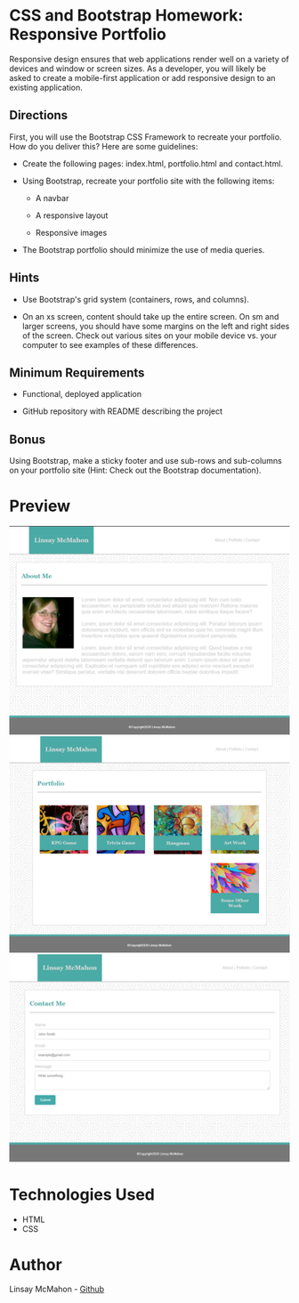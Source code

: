 # CSS and Bootstrap Homework: Responsive Portfolio
Responsive design ensures that web applications render well on a variety of devices and window or screen sizes. As a developer, you will likely be asked to create a mobile-first application or add responsive design to an existing application.

## Directions

First, you will use the Bootstrap CSS Framework to recreate your portfolio. How do you deliver this? Here are some guidelines:


* Create the following pages: index.html, portfolio.html and contact.html.


* Using Bootstrap, recreate your portfolio site with the following items:


    * A navbar


    * A responsive layout


    * Responsive images

* The Bootstrap portfolio should minimize the use of media queries.



## Hints

* Use Bootstrap's grid system (containers, rows, and columns).


* On an xs screen, content should take up the entire screen. On sm and larger screens, you should have some margins on the left and right sides of the screen. Check out various sites on your mobile device vs. your computer to see examples of these differences.

## Minimum Requirements

* Functional, deployed application


* GitHub repository with README describing the project



## Bonus

Using Bootstrap, make a sticky footer and use sub-rows and sub-columns on your portfolio site (Hint: Check out the Bootstrap documentation).


# Preview
![About-Me](./assets/images/AboutMe_page.png)
![Portfolio-Page](./assets/images/portfolio_page.png)
![Contact-Page](./assets/images/contact_page.png)

# Technologies Used
* HTML
* CSS

# Author
Linsay McMahon - [Github](https://github.com/McMahon8900)